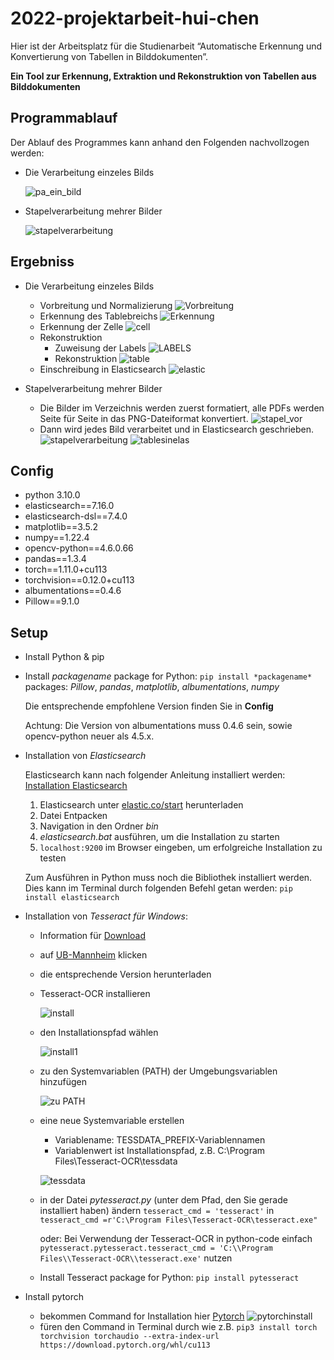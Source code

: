 # 2022-projektarbeit-hui-chen

Hier ist der Arbeitsplatz für die Studienarbeit “Automatische Erkennung und Konvertierung von Tabellen in Bilddokumenten”.

**Ein Tool zur Erkennung, Extraktion und Rekonstruktion von Tabellen aus Bilddokumenten**

## Programmablauf
Der Ablauf des Programmes kann anhand den Folgenden  nachvollzogen werden:
- Die Verarbeitung einzeles Bilds

  ![pa_ein_bild](./Abbildungen/programmablauf.svg#pic_center)

- Stapelverarbeitung mehrer Bilder

  ![stapelverarbeitung](./Abbildungen/stapelverarbeitung.svg#pic_center)

## Ergebniss
- Die Verarbeitung einzeles Bilds
   - Vorbreitung und Normalizierung
   ![Vorbreitung](Abbildungen\vorverarbeitung.png#pic_center)
   - Erkennung des Tablebreichs
   ![Erkennung](Abbildungen\erkennung.png#pic_center)
   - Erkennung der Zelle
   ![cell](Abbildungen\cell.png#pic_center)
   - Rekonstruktion
      - Zuweisung der Labels
      ![LABELS](Abbildungen\labels.jpg#pic_center)
      - Rekonstruktion
      ![table](Abbildungen\table.jpg#pic_center)
   - Einschreibung in Elasticsearch
   ![elastic](Abbildungen\elasticsearch.png#pic_center)

- Stapelverarbeitung mehrer Bilder
   - Die Bilder im Verzeichnis werden zuerst formatiert,  alle PDFs werden Seite für Seite in das PNG-Dateiformat konvertiert.
   ![stapel_vor](Abbildungen\stapel_vor.jpg#pic_center)
   - Dann wird jedes Bild verarbeitet und in Elasticsearch geschrieben.
   ![stapelverarbeitung](Abbildungen\stapelverarbeitung.png#pic_center)
   ![tablesinelas](Abbildungen\tableselas.png#pic_center)


## Config
- python 3.10.0
- elasticsearch==7.16.0
- elasticsearch-dsl==7.4.0
- matplotlib==3.5.2
- numpy==1.22.4
- opencv-python==4.6.0.66
- pandas==1.3.4
- torch==1.11.0+cu113
- torchvision==0.12.0+cu113
- albumentations==0.4.6 
- Pillow==9.1.0

## Setup

- Install Python & pip
- Install *packagename* package for Python: `pip install *packagename*`
  packages: _Pillow_, _pandas_, _matplotlib_, _albumentations_, _numpy_
  
  Die entsprechende empfohlene Version finden Sie in **Config** 
  
  Achtung: Die Version von albumentations muss 0.4.6 sein, sowie opencv-python neuer als 4.5.x. 

- Installation von *Elasticsearch*

  Elasticsearch kann nach folgender Anleitung installiert werden: [Installation Elasticsearch](https://youtu.be/Tn6zkPz-qHc?t=553)

  1. Elasticsearch unter [elastic.co/start](https://www.elastic.co/de/start) herunterladen
  2. Datei Entpacken
  3. Navigation in den Ordner *bin*
  4. *elasticsearch.bat* ausführen, um die Installation zu starten
  5. `localhost:9200` im Browser eingeben, um erfolgreiche Installation zu testen

  Zum Ausführen in Python muss noch die Bibliothek installiert werden.
Dies kann im Terminal durch folgenden Befehl getan werden: `pip install elasticsearch`

- Installation von *Tesseract für Windows*:
  - Information für [Download](<https://medium.com/quantrium-tech/installing-and-using-tesseract-4-on-windows-10-4f7930313f82>)
  - auf [UB-Mannheim](https://github.com/UB-Mannheim/tesseract/wiki) klicken
  - die entsprechende Version herunterladen
  - Tesseract-OCR installieren

    ![install](./Abbildungen/install0.jpg#pic_center)
  - den Installationspfad wählen
    
    ![install1](./Abbildungen/install1.jpg#pic_center)
  - zu den Systemvariablen (PATH) der Umgebungsvariablen hinzufügen

    ![zu PATH](./Abbildungen/zupath.jpg#pic_center)
    
  - eine neue Systemvariable erstellen
    - Variablename: TESSDATA_PREFIX-Variablennamen 
    - Variablenwert ist Installationspfad, z.B. C:\Program Files\Tesseract-OCR\tessdata

    ![tessdata](./Abbildungen/tesserdata.jpg#pic_center)
  - in der Datei _pytesseract.py_ (unter dem Pfad, den Sie gerade installiert haben) ändern `tesseract_cmd = 'tesseract'`  in `tesseract_cmd =r'C:\Program Files\Tesseract-OCR\tesseract.exe"`
    
    oder: Bei Verwendung der Tesseract-OCR in python-code einfach `pytesseract.pytesseract.tesseract_cmd = 'C:\\Program Files\\Tesseract-OCR\\tesseract.exe'` nutzen
  - Install Tesseract package for Python: `pip install pytesseract`

- Install pytorch
  - bekommen Command for Installation hier [Pytorch](https://pytorch.org/get-started/locally/)
  ![pytorchinstall](./Abbildungen/pytorch.jpg#pic_center)
  - füren den Command in Terminal durch wie z.B. `pip3 install torch torchvision torchaudio --extra-index-url https://download.pytorch.org/whl/cu113`
